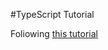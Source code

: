 #TypeScript Tutorial

Foliowing [this tutorial](https://youtube.com/playlist?list=PL4cUxeGkcC9gUgr39Q_yD6v-bSyMwKPUI)